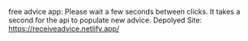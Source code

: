 free advice app:
Please wait a few seconds between clicks.
It takes a second for the api to populate new advice.
Depolyed Site: https://receiveadvice.netlify.app/
